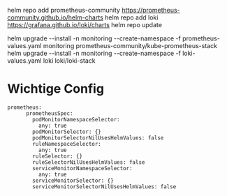 helm repo add prometheus-community https://prometheus-community.github.io/helm-charts
helm repo add loki https://grafana.github.io/loki/charts
helm repo update

helm upgrade --install -n monitoring --create-namespace -f prometheus-values.yaml  monitoring  prometheus-community/kube-prometheus-stack
helm upgrade --install -n monitoring --create-namespace -f loki-values.yaml loki loki/loki-stack 

# Wichtige Config

~~~
prometheus:
      prometheusSpec:
        podMonitorNamespaceSelector:
          any: true
        podMonitorSelector: {}
        podMonitorSelectorNilUsesHelmValues: false
        ruleNamespaceSelector:
          any: true
        ruleSelector: {}
        ruleSelectorNilUsesHelmValues: false
        serviceMonitorNamespaceSelector:
          any: true
        serviceMonitorSelector: {}
        serviceMonitorSelectorNilUsesHelmValues: false
~~~
